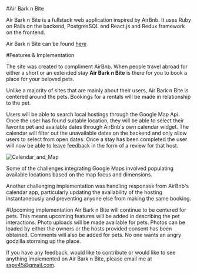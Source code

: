 #Air Bark n Bite

Air Bark n Bite is a fullstack web application inspired by AirBnb.  It uses Ruby on Rails on the backend, PostgresSQL and React.js and Redux framework on the frontend.

Air Bark n Bite can be found [here](https://secure-beach-84827.herokuapp.com/#/)

#Features & Implementation

The site was created to compliment AirBnb.  When people travel abroad for either a short or an extended stay **Air Bark n Bite** is there for you to book a place for your beloved pets.  

Unlike a majority of sites that are mainly about their users, Air Bark n Bite is centered around the pets.  Bookings for a rentals will be made in relationship to the pet.  

Users will be able to search local hostings through the Google Map Api.  Once the user has found suitable location, they will be able to select their favorite pet and available dates through AirBnb's own calendar widget.  The calendar will filter out the unavailable dates on the backend and only allow users to select from open dates.  Once a stay has been completed the user will now be able to leave feedback in the form of a review for that host.  

![Calendar_and_Map](http://res.cloudinary.com/dkw3fxfzr/image/upload/v1495835094/Screen_Shot_2017-05-26_at_2.42.59_PM_kva5wy.png)

Some of the challenges integrating Google Maps involved populating available locations based on the map focus and dimensions.

Another challenging implementation was handling responses from AirBnb's calendar app, particularly updating the availability of the hosting instantaneously and preventing anyone else from making the same booking.  

#Upcoming implementation
Air Bark n Bite will continue to be centered for pets.  This means upcoming features will be added in describing the pet interactions. Photo uploads will be made available for pets.  Photos can be loaded by either the owners or the hosts provided consent has been obtained.  Comments will also be added for pets.  No one wants an angry godzilla storming up the place.

If you have any feedback, would like to contribute or would like to see anything implemented on Air Bark n Bite, please email me at sspy45@gmail.com.    
